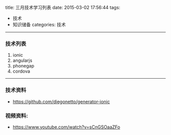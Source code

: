 title: 三月技术学习列表
date: 2015-03-02 17:56:44
tags:
- 技术
- 知识储备
categories: 技术 
---

### 技术列表
1. ionic
2. angularjs
3. phonegap
4. cordova
<!-- more -->
---
### 技术资料
- https://github.com/diegonetto/generator-ionic

### 视频资料:
- https://www.youtube.com/watch?v=sCnGSOaaZFo 
